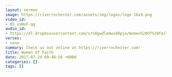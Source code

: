 ```yaml
---
layout: sermon
image: https://riverrochester.com/assets/img/logos/logo-16x9.png
video_id:
- dS_xvWuF-qg
audio_id:
- https://dl.dropboxusercontent.com/s/o8gwdlemwsb0pje/Women%20Of%20Faith.mp3?dl=0
verses:
- none
summary: Check us out online at https://riverrochester.com!
title: Women Of Faith
date: 2017-07-24 09:48:56 +0000
categories: []
tags: []
---
```

